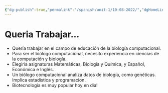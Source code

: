 ```yaml
---
{"dg-publish":true,"permalink":"/spanish/unit-1/10-08-2022/","dgHomeLink":true,"dgPassFrontmatter":false,"dgShowLocalGraph":true}
---
```


# Queria Trabajar...
- Quería trabajar en el campo de educación de la biología computacional. 
- Para ser el biólogo computacional, necesito experiencia en ciencias de la computación y biología.
- Elegiría asignaturas Matemáticas, Biología y Química, y Español, Económica e Inglés.
- Un biólogo computacional analiza datos de biología, como genéticas. Implica estadistica y programacion.  
- Biotecnología es muy popular hoy en dia!